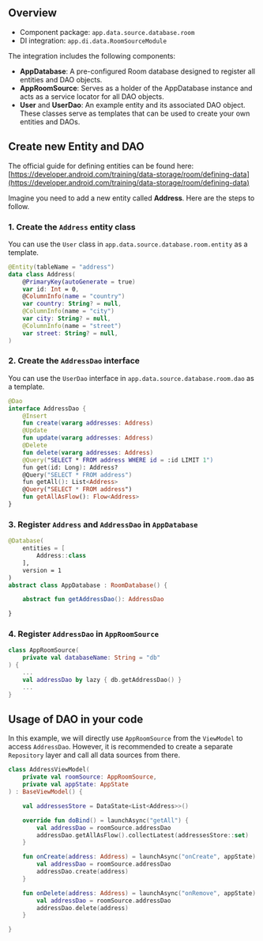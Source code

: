 ## Overview

- Component package: `app.data.source.database.room`
- DI integration: `app.di.data.RoomSourceModule`

The integration includes the following components:

- **AppDatabase**: A pre-configured Room database designed to register all entities and DAO objects.
- **AppRoomSource**: Serves as a holder of the AppDatabase instance and acts as a service locator for all DAO objects.
- **User** and **UserDao**: An example entity and its associated DAO object. These classes serve as templates that can be used to create your own entities and DAOs.

## Create new Entity and DAO

The official guide for defining entities can be found here: [https://developer.android.com/training/data-storage/room/defining-data](https://developer.android.com/training/data-storage/room/defining-data)

Imagine you need to add a new entity called **Address**. Here are the steps to follow.

### 1. Create the `Address` entity class

You can use the `User` class in `app.data.source.database.room.entity` as a template.

```kotlin
@Entity(tableName = "address")
data class Address(
    @PrimaryKey(autoGenerate = true)
    var id: Int = 0,
    @ColumnInfo(name = "country")
    var country: String? = null,
    @ColumnInfo(name = "city")
    var city: String? = null,
    @ColumnInfo(name = "street")
    var street: String? = null,
)
```

### 2. Create the `AddressDao` interface

You can use the `UserDao` interface in `app.data.source.database.room.dao` as a template.

```kotlin
@Dao
interface AddressDao {
    @Insert
    fun create(vararg addresses: Address)
    @Update
    fun update(vararg addresses: Address)
    @Delete
    fun delete(vararg addresses: Address)
    @Query("SELECT * FROM address WHERE id = :id LIMIT 1")
    fun get(id: Long): Address?
    @Query("SELECT * FROM address")
    fun getAll(): List<Address>
    @Query("SELECT * FROM address")
    fun getAllAsFlow(): Flow<Address>
}
```

### 3. Register `Address` and `AddressDao` in `AppDatabase`

```kotlin
@Database(
    entities = [
        Address::class
    ],
    version = 1
)
abstract class AppDatabase : RoomDatabase() {

    abstract fun getAddressDao(): AddressDao

}
```

### 4. Register `AddressDao` in `AppRoomSource`

```kotlin
class AppRoomSource(
    private val databaseName: String = "db"
) {
    ...
    val addressDao by lazy { db.getAddressDao() }
    ...
}
```

## Usage of DAO in your code

In this example, we will directly use `AppRoomSource` from the `ViewModel` to access `AddressDao`. However, it is recommended to create a separate `Repository` layer and call all data sources from there.

```kotlin
class AddressViewModel(
    private val roomSource: AppRoomSource,
    private val appState: AppState
) : BaseViewModel() {

    val addressesStore = DataState<List<Address>>()

    override fun doBind() = launchAsync("getAll") {
        val addressDao = roomSource.addressDao
        addressDao.getAllAsFlow().collectLatest(addressesStore::set)
    }

    fun onCreate(address: Address) = launchAsync("onCreate", appState) {
        val addressDao = roomSource.addressDao
        addressDao.create(address)
    }

    fun onDelete(address: Address) = launchAsync("onRemove", appState) {
        val addressDao = roomSource.addressDao
        addressDao.delete(address)
    }

}
```

